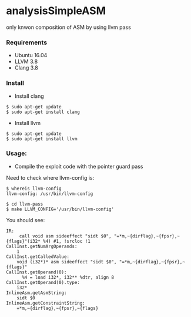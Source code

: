 # analysisSimpleASM

only knwon composition of ASM by using llvm pass

### Requirements

* Ubuntu 16.04
* LLVM 3.8
* Clang 3.8


### Install

* Install clang

```
$ sudo apt-get update
$ sudo apt-get install clang
```

* Install llvm

```
$ sudo apt-get update
$ sudo apt-get install llvm
```
### Usage:

* Compile the exploit code with the pointer guard pass

Need to check where llvm-config is:

```
$ whereis llvm-config
llvm-config: /usr/bin/llvm-config
```

```
$ cd llvm-pass
$ make LLVM_CONFIG='/usr/bin/llvm-config'
```

You should see:

```
IR: 
	 call void asm sideeffect "sidt $0", "=*m,~{dirflag},~{fpsr},~{flags}"(i32* %4) #1, !srcloc !1
CallInst.getNumArgOperands: 
	1
CallInst.getCalledValue: 
	void (i32*)* asm sideeffect "sidt $0", "=*m,~{dirflag},~{fpsr},~{flags}"
CallInst.getOperand(0): 
	  %4 = load i32*, i32** %dtr, align 8
CallInst.getOperand(0).type: 
	i32*
InlineAsm.getAsmString: 
	sidt $0
InlineAsm.getConstraintString:
	=*m,~{dirflag},~{fpsr},~{flags}
```

